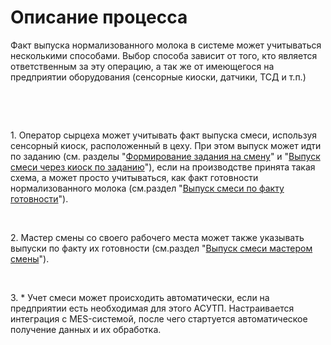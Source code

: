 # Описание процесса

Факт выпуска нормализованного молока в системе может учитываться
несколькими способами. Выбор способа зависит от того, кто является
ответственным за эту операцию, а так же от имеющегося на предприятии
оборудования (сенсорные киоски, датчики, ТСД и т.п.)

 

 

​1. Оператор сырцеха может учитывать факт выпуска смеси, используя
сенсорный киоск, расположенный в цеху. При этом выпуск может идти по
заданию (см. разделы "[Формирование задания на смену](../TaskForShift/TaskForShift.md)" и "[Выпуск смеси через киоск по заданию](ByOperatorByTask/ByOperatorByTask.md)"), если на
производстве принята такая схема, а может просто учитываться, как факт
готовности нормализованного молока (см.раздел "[Выпуск смеси по факту готовности](ByOperatorByFact/ByOperatorByFact.md)").

 

​2. Мастер смены со своего рабочего места может также указывать выпуски
по факту их готовности (см.раздел "[Выпуск смеси мастером смены](ByShiftWizard/ByShiftWizard.md)").

 

​3. \* Учет смеси может происходить автоматически, если на предприятии
есть необходимая для этого АСУТП. Настраивается интеграция с
MES-системой, после чего стартуется автоматическое получение данных и их
обработка.

